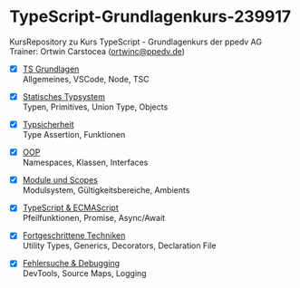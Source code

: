 # TypeScript-Grundlagenkurs-239917
KursRepository zu Kurs TypeScript - Grundlagenkurs der ppedv AG  
Trainer: Ortwin Carstocea (ortwinc@ppedv.de)

- [x] [TS Grundlagen](src/index.ts)  
Allgemeines, VSCode, Node, TSC 
- [x] [Statisches Typsystem](src/modul-02.ts)  
Typen, Primitives, Union Type, Objects 
- [x] [Typsicherheit](src/modul-03.ts)  
Type Assertion, Funktionen 
- [x] [OOP](src/modul-04.ts)  
Namespaces, Klassen, Interfaces

- [x] [Module und Scopes](src/modul-05.ts)  
Modulsystem, Gültigkeitsbereiche, Ambients 
- [x] [TypeScript & ECMAScript](src/modul-06.ts)  
Pfeilfunktionen, Promise, Async/Await 
- [x] [Fortgeschrittene Techniken](src/modul-07.ts)  
Utility Types, Generics, Decorators, Declaration File 
- [x] [Fehlersuche & Debugging](src/modul-08.ts)  
DevTools, Source Maps, Logging

